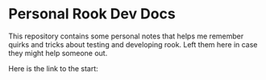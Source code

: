 
# Personal Rook Dev Docs

This repository contains some personal notes that helps me remember quirks and tricks about testing and developing rook.
Left them here in case they might help someone out.


Here is the link to the start:

